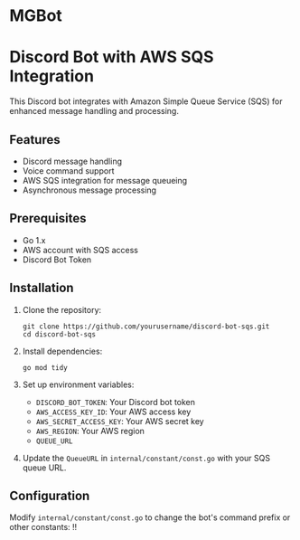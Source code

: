# MGBot

# Discord Bot with AWS SQS Integration

This Discord bot integrates with Amazon Simple Queue Service (SQS) for enhanced message handling and processing.

## Features

- Discord message handling
- Voice command support
- AWS SQS integration for message queueing
- Asynchronous message processing

## Prerequisites

- Go 1.x
- AWS account with SQS access
- Discord Bot Token

## Installation

1. Clone the repository:
   ```
   git clone https://github.com/yourusername/discord-bot-sqs.git
   cd discord-bot-sqs
   ```

2. Install dependencies:
   ```
   go mod tidy
   ```

3. Set up environment variables:
   - `DISCORD_BOT_TOKEN`: Your Discord bot token
   - `AWS_ACCESS_KEY_ID`: Your AWS access key
   - `AWS_SECRET_ACCESS_KEY`: Your AWS secret key
   - `AWS_REGION`: Your AWS region
   - `QUEUE_URL`

4. Update the `QueueURL` in `internal/constant/const.go` with your SQS queue URL.

## Configuration

Modify `internal/constant/const.go` to change the bot's command prefix or other constants: !!

<!-- Dummy -->
<!-- Dummy -->
